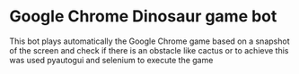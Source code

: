 # Google Chrome Dinosaur game bot

This bot plays automatically the Google Chrome game based on a snapshot of 
the screen and check if there is an obstacle like cactus or to achieve this 
was used pyautogui and selenium to execute the game